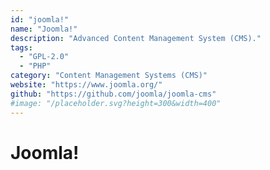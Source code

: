 ```yaml
---
id: "joomla!"
name: "Joomla!"
description: "Advanced Content Management System (CMS)."
tags:
  - "GPL-2.0"
  - "PHP"
category: "Content Management Systems (CMS)"
website: "https://www.joomla.org/"
github: "https://github.com/joomla/joomla-cms"
#image: "/placeholder.svg?height=300&width=400"
---
```


# Joomla!
